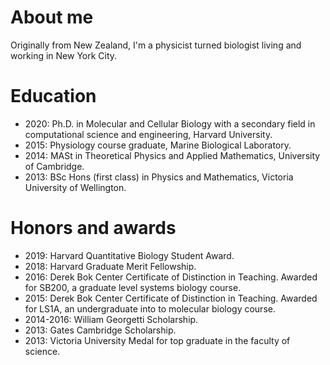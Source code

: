 # About me
Originally from New Zealand, I'm a physicist turned biologist living and working in New York City. 

# Education
- 2020: Ph.D. in Molecular and Cellular Biology with a secondary field in computational science and engineering, Harvard University.
- 2015: Physiology course graduate, Marine Biological Laboratory.
- 2014: MASt in Theoretical Physics and Applied Mathematics, University of Cambridge.
- 2013: BSc Hons (first class) in Physics and Mathematics, Victoria University of Wellington.

# Honors and awards
- 2019: Harvard Quantitative Biology Student Award.
- 2018: Harvard Graduate Merit Fellowship.
- 2016: Derek Bok Center Certificate of Distinction in Teaching. Awarded for SB200, a graduate level systems biology course.
- 2015: Derek Bok Center Certificate of Distinction in Teaching. Awarded for LS1A, an undergraduate into to molecular biology course.
- 2014-2016: William Georgetti Scholarship.
- 2013: Gates Cambridge Scholarship.
- 2013: Victoria University Medal for top graduate in the faculty of science.
